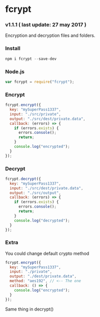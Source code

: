 # fcrypt
### v1.1.1 ( last update: 27 may 2017 )

Encryption and decryption files and folders.

### Install
```javascript
npm i fcrypt --save-dev
```

### Node.js
```javascript
var fcrypt = require("fcrypt");
```

### Encrypt
```javascript
fcrypt.encrypt({
  key: "mySuperPass1337",
  input: "./src/private",
  output: "./src/dest/private.data",
  callback: (errors) => {
    if (errors.exists) {
      errors.console();
      return;
    }
    console.log("encrypted");
  }
});
```

### Decrypt
```javascript
fcrypt.decrypt({
  key: "mySuperPass1337",
  input: "./src/dest/private.data",
  output: "./src/output",
  callback: (errors) => {
    if (errors.exists) {
      errors.console();
      return;
    }
    console.log("decrypted");
  }
});
```

### Extra
You could change default crypto method
```javascript
fcrypt.encrypt({
  key: "mySuperPass1337",
  input: "./private",
  output: "./dest/private.data",
  method: "aes192", // <-- The one
  callback: () => {
    console.log("encrypted");
  }
});
```
Same thing in decrypt()